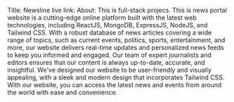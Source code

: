 Title: Newsline
live link: 
About: This is full-stack projecs. This is news portal website is a cutting-edge online platform built with the latest web technologies, including ReactJS, MongoDB, ExpressJS, NodeJS, and Tailwind CSS. With a robust database of news articles covering a wide range of topics, such as current events, politics, sports, entertainment, and more, our website delivers real-time updates and personalized news feeds to keep you informed and engaged. Our team of expert journalists and editors ensures that our content is always up-to-date, accurate, and insightful. We've designed our website to be user-friendly and visually appealing, with a sleek and modern design that incorporates Tailwind CSS. With our website, you can access the latest news and events from around the world with ease and convenience.